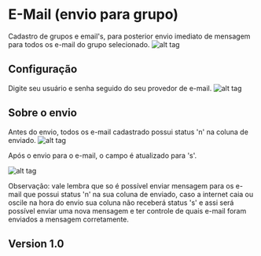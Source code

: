 E-Mail (envio para grupo)
=========
Cadastro de grupos e email's, para posterior envio imediato de mensagem para todos os e-mail do grupo selecionado.
![alt tag](https://github.com/renankabal/enviar-email-bomba/blob/master/imagens/index.png)

Configuração
----
Digite seu usuário e senha seguido do seu provedor de e-mail.
![alt tag](https://github.com/renankabal/enviar-email-bomba/blob/master/imagens/configuracao.png)

Sobre o envio
----
Antes do envio, todos os e-mail cadastrado possui status 'n' na coluna de enviado.
![alt tag](https://github.com/renankabal/enviar-email-bomba/blob/master/imagens/envido_n.png)

Após o envio para o e-mail, o campo é atualizado para 's'.

![alt tag](https://github.com/renankabal/enviar-email-bomba/blob/master/imagens/envido_s.png)

Observação: vale lembra que so é possível enviar mensagem para os e-mail que possui status 'n' na sua coluna de enviado, caso a internet caia ou oscile na hora do envio sua coluna não receberá status 's' e assi será possível enviar uma nova mensagem e ter controle de quais e-mail foram enviados a mensagem corretamente.


Version 1.0
----

